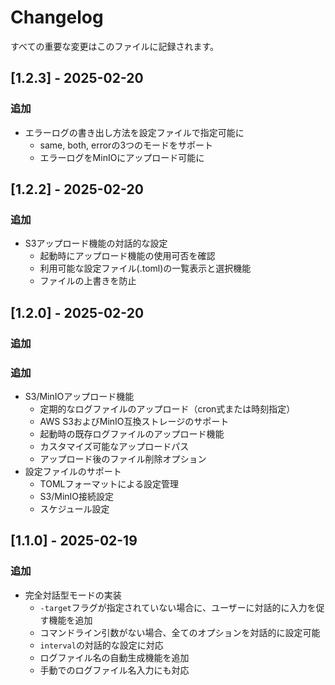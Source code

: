 # Changelog
すべての重要な変更はこのファイルに記録されます。
## [1.2.3] - 2025-02-20
### 追加
- エラーログの書き出し方法を設定ファイルで指定可能に
  - same, both, errorの3つのモードをサポート
  - エラーログをMinIOにアップロード可能に

## [1.2.2] - 2025-02-20
### 追加
- S3アップロード機能の対話的な設定
  - 起動時にアップロード機能の使用可否を確認
  - 利用可能な設定ファイル(.toml)の一覧表示と選択機能
  - ファイルの上書きを防止

## [1.2.0] - 2025-02-20
### 追加
### 追加
- S3/MinIOアップロード機能
  - 定期的なログファイルのアップロード（cron式または時刻指定）
  - AWS S3およびMinIO互換ストレージのサポート
  - 起動時の既存ログファイルのアップロード機能
  - カスタマイズ可能なアップロードパス
  - アップロード後のファイル削除オプション
- 設定ファイルのサポート
  - TOMLフォーマットによる設定管理
  - S3/MinIO接続設定
  - スケジュール設定

## [1.1.0] - 2025-02-19
### 追加
- 完全対話型モードの実装
  - `-target`フラグが指定されていない場合に、ユーザーに対話的に入力を促す機能を追加
  - コマンドライン引数がない場合、全てのオプションを対話的に設定可能
  - `interval`の対話的な設定に対応
  - ログファイル名の自動生成機能を追加
  - 手動でのログファイル名入力にも対応